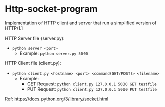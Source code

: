 # Http-socket-program
Implementation of HTTP client and server that run a simplified version of HTTP/1.1

HTTP Server file (server.py):
- `python server <port>`
  - Example: `python server.py 5000`

HTTP Client file (client.py):
- `python client.py <hostname> <port> <command(GET/POST)> <filename>`
  - Example:
    - GET Request: `python client.py 127.0.0.1 5000 GET testfile`
    - PUT Request: `python client.py 127.0.0.1 5000 PUT testfile`


Ref: https://docs.python.org/3/library/socket.html

